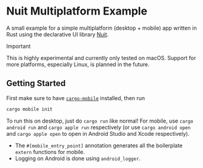 # Nuit Multiplatform Example

A small example for a simple multiplatform (desktop + mobile) app written in Rust using the declarative UI library [Nuit](https://github.com/fwcd/nuit).

> [!IMPORTANT]
> This is highly experimental and currently only tested on macOS. Support for more platforms, especially Linux, is planned in the future.

## Getting Started

First make sure to have [`cargo-mobile`](https://github.com/BrainiumLLC/cargo-mobile) installed, then run

```sh
cargo mobile init
```

To run this on desktop, just do `cargo run` like normal! For mobile, use `cargo android run` and `cargo apple run` respectively (or use `cargo android open` and `cargo apple open` to open in Android Studio and Xcode respectively).

- The `#[mobile_entry_point]` annotation generates all the boilerplate `extern` functions for mobile.
- Logging on Android is done using `android_logger`.
